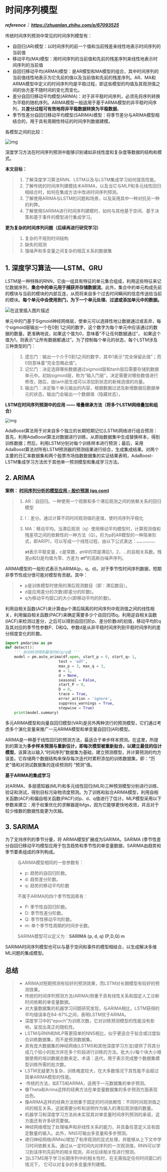 # 时间序列模型

***reference： https://zhuanlan.zhihu.com/p/67093525***

传统时间序列预测中常见的时间序列模型有：

- 自回归(AR)模型：以时间序列的前一个值和当前残差来线性地表示时间序列的当前值
- 移动平均(MA)模型：用时间序列的当前值和先前的残差序列来线性地表示时间序列的当前值
- 自回归移动平均(ARMA)模型：是AR模型和MA模型的组合，其中时间序列的当前值线性地表示为它先前的值以及当前值和先前的残差序列。AR、MA和ARMA模型中定义的时间序列均是平稳过程，即这些模型的均值及其观测值之间的协方差不随时间的变化而变化。
- 差分自回归移动平均模型(ARIMA)：对于非平稳时间序列，必须先将序列转换为平稳的随机序列。ARIMA模型一般适用于基于ARMA模型的非平稳时间序列，其**差分过程可有效地将非平稳数据转换为平稳数据**。
- 季节性差分自回归移动平均模型(SARIMA)模型：将季节差分与ARIMA模型相结合的，用于具有周期性特征的时间序列数据建模。



各模型之间的比较：

![img](https://pic3.zhimg.com/80/v2-ae6d31a6b68f4cb75c4a848b005699fe_720w.webp)

深度学习方法在时间序列预测中能够识别诸如非线性度和复杂度等数据的结构和模式。

**本文目标：**

> 1. 了解深度学习算法RNN、LSTM以及与LSTM集成学习如何提高性能。
> 2. 了解传统的时间序列建模技术ARIMA，以及当它与MLP和多元线性回归相结合时，如何在集成方法中改进时间序列预测。
> 3. 了解使用ARIMA与LSTM的问题和场景，以及采用其中一种对抗另一种的利弊。
> 4. 了解使用SARIMA进行时间序列建模时，如何与其他基于空间、基于决策和基于事件的模型进行集成学习。

**更为复杂的时间序列问题（后续再进行研究学习）**

> 1. 复杂的不规则时间结构
> 2. 缺失的观测
> 3. 强噪声和多变量之间复杂的相互关系的数据集

## 1. 深度学习算法——LSTM、GRU

​	LSTM是一种特殊的RNN，它由一组具有特征的单元集合组成，利用这些特征来记忆数据序列，**集合中的单元用于捕获并存储数据流**。此外，集合中的单元构成先前的模块与当前的模块的内部互连，从而将来自多个过去时间瞬间的信息传送给当前的模块。**每个单元中会使用到门，为下一个单元处理、过滤或添加单元中的数据。**

![在这里插入图片描述](https://img-blog.csdnimg.cn/20190409141700502.png?x-oss-process=image/watermark,type_ZmFuZ3poZW5naGVpdGk,shadow_10,text_aHR0cHM6Ly9ibG9nLmNzZG4ubmV0L21jaDI4NjkyNTMxMzA=,size_16,color_FFFFFF,t_70)

单元中的门基于Sigmoid神经网络层，使单元可以选择性地让数据通过或丢弃，每个sigmoid层输出一个在0到 1之间的数字，这个数字为每个单元中应该通过的数据的数量。更准确地说，如果这个值为0，意味着“不让任何数据通过”， 如果这个值为1，则表示“让所有数据都通过”。为了控制每个单元的状态，每个LSTM涉及三种类型的门：

> 1. 遗忘门：输出一个介于0到1之间的数字，其中1表示“完全保留此值”；而0则意味着“完全忽略此值”。
> 2. 记忆门：决定选择哪些数据通过sigmoid层和tanh层后需要存储到数据单元中。初始sigmoid层，称为“输入门层”，决定需要对哪些数值进行修改，随后，由tanh层生成可以添加到状态的新候选值的向量。
> 3. 输出门：决定每个单元输出的内容，根据数据过滤及新增数据后数据单元的状态，输出门会输出一个数据值（隐藏状态）。

**LSTM在时间序列预测中的应用 —— 堆叠继承方法（将多个LSTM网络叠加和组合）** 

<img src="https://pic4.zhimg.com/80/v2-2a130f2d0db04cba71cf6c56edd94dbb_720w.webp" alt="img" style="zoom:90%;" />

AdaBoost算法用于对来自多个独立的长期短期记忆(LSTM)网络进行组合预测：首先，利用AdaBoost算法对数据进行训练，从原始数据集中生成替换样本，得到训练数据；然后，利用LSTM分别对每个训练样本进行预测；最后，采用AdaBoost算法对所有LSTM预测器的预测结果进行综合，生成集成结果。对两个主要的日汇率数据集和两个股票市场指数数据集的实证结果表明，AdaBoost-LSTM集成学习方法优于其他单一预测模型和集成学习方法。

## 2. ARIMA

**案例： [时间序列分析的模型应用 – 股价预测 (qq.com)](https://mp.weixin.qq.com/s/IydZRDl4iQ3A6XN0_-5cXw)**

> 1. AR：自回归。一种使用一个观察和多个滞后观测之间的依赖关系的回归模型
>
> 2. I：差分。通过计算不同时间观测值的差值，使时间序列平稳化
>
> 3. MA：移动平均。当滞后观测（q）使用移动平均模型时，计算观测值和残差项之间的依赖性的一种方法（Q）。阶为p的AR模型的一种简单形式，即AR(P)，可以写成一个线性过程，由以下公式表达：<img src="assets/时间序列模型/image-20221120104746513.png" alt="image-20221120104746513" style="zoom:30%;" />
>
>    **xt**表示平稳变量，c是常数，∅t中的项是滞后1，2，…的自相关系数。残差p和ξt是均值为零、方差为 **σt²**的高斯白噪声序列。

ARIMA模型的一般形式表示为ARIMA(p，q，d)。对于季节性时间序列数据，短期非季节性成分很可能对模型有贡献。其中：

> - p是训练模型时使用的滞后观测数目（即：滞后数目）。
> - d是应用差分的次数(即差分的阶数)。
> - q为移动平均窗口的大小(即移动平均的阶数)。

利用自相关函数(ACF)来计算由p个滞后隔离的时间序列中观测值之间的线性相关，利用偏自相关函数(PACF)来确定需要多少个自回归项q，利用逆自相关函数(IACF)来检测过差分，之后可以得到自回归阶p、差分阶数d的初值，移动平均阶q及其对应的季节性参数P、D和Q。参数d是从非平稳时间序列到平稳时间序列的差分频度变化的阶数。

```python
import pmdarima as pm
def detect():
    ''' 自动检测得到最佳的d/p/q值 '''
    model = pm.auto_arima(df.open, start_p = 0, start_q= 1, 
                        test = 'adf',
                        max_p = 3, max_q = 3,
                        m = 1,
                        d = None,
                        seasonal = False,
                        start_P = 0,
                        D = 0,
                        trace = True,
                        error_action = 'ignore',
                        suppress_warnings = True,
                        stepwise = True)
    print(model.summary)
```



多元ARIMA模型和向量自回归模型(VAR)是另外两种流行的预测模型，它们通过考虑多个演化变量来推广一元ARIMA模型和单变量自回归(AR)模型。



ARIMA是一种基于线性回归的预测方法，最适合于单步样本预测。在这里，所提到的算法为**多步样本预测与重新估计，即每次模型被重新拟合，以建立最佳的估计模型**。该算法以输入“时间序列”数据集为基础，建立预测模型，并计算预测的均方误差。它存储两个数据结构来保存每次迭代时累积添加的训练数据集，即：“历史”值和对测试数据集的连续预测的 “预测”值。



**基于ARIMA的集成学习**

​	对ARIMA、多层感知器(MLP)和多元线性回归(MLR)三种预测模型分别进行训练、验证和测试，得到目标污染物浓度预测。为了训练和拟合ARIMA模型，利用自相关函数(ACF)和偏自相关函数(PACF)对p、d、q值进行了估计。MLP模型采用以下参数来建立：用于权重优化的求解器是lbfgs，因为它能够更快地收敛，并且对于较少维数的数据性能更为优越。

## 3. SARIMA

为了支持序列的季节分量，将 ARIMA模型扩展成为SARIMA。SARIMA (季节性差分自回归移动平均模型应用于包含趋势和季节性的单变量数据，SARIMA由趋势和季节要素组成的序列构成。

> 与ARIMA模型相同的一些参数有：
>
> - p: 趋势的自回归阶数。
> - d: 趋势差分阶数。
> - q: 趋势的移动平均阶数
>
> 
>
> 不属于ARIMA的四个季节性因素有：
>
> - P: 季节性自回归阶数。
> - D: 季节性差分阶数。
> - Q: 季节性移动平均阶数。
> - m: 单个季节性周期的时间步长数。
>
> 
>
> SARIMA模型可以定义为：**SARIMA (p, d, q) (P,D,Q) m**

SARIMA时间序列模型也可以与基于空间和事件的模型相结合，以生成解决多维ML问题的集成模型。

## 总结

> - ARIMA对短期预测有较好的预测效果，而LSTM对长期模型有较好的预测效果。
> - 传统的时间序列预测方法(ARIMA)侧重于具有线性关系和固定人工诊断时间依赖的单变量数据。
> - 对大量数据集的机器学习问题研究发现，与ARIMA相比，LSTM获得的平均错误率在84-87%之间，表明LSTM优于ARIMA。
> - 深度学习中的“epoch”为训练次数，它对训练预测模型的性能没有影响，呈现出真正的随机性。
> - LSTM与RNN和MLP等更简单的NNS相比，似乎更适合于拟合或过度拟合训练数据集，而不是预测数据集。
> - 具有庞大数据集的神经网络(LSTMS和其他深度学习方法)提供了将其分成几个较小的批次并在多个阶段进行训练的方法。批大小/每个块大小根据使用的培训数据总数来定。术语：迭代，用于表示完成整个数据集模型训练所需的批次数。
> - LSTM无疑更为复杂，训练难度较大，在大多数情况下其性能不会超过简单ARIMA模型的性能。
> - ·传统的方法，如ETS和ARIMA，适用于一元数据集的单步预测。
> - 像Theta和Arima这样的经典方法在单变量数据集的多步预测方面表现出色。
> - 像ARIMA这样的经典方法侧重于固定的时间依赖性：不同时间观测值之间的相互关系，这就需要分析和说明作为输入的滞后观测值的数量。
> - 机器学习和深度学习方法尚未实现其对单变量时间序列预测的承诺，这方面还有许多研究要做。
> - 神经网络增加了处理噪声和非线性关系的能力，并具备任意定义且有固定数量的输入。此外，NNS可输出多变量和多步预测。
> - 递归神经网络(RNNs)增加了有序观测的显式处理，并能够从上下文中学习时间依赖关系。通过从一定时间内对序列的一次观测值，RNN可以学习到该序列先前所的相关观测，并对后续相关性进行预测。
> - 当LSTMS用于学习长期序列中的相关性时，在无需指定任何时间窗口的情况下， 它可以对复杂的多变量序列建模。